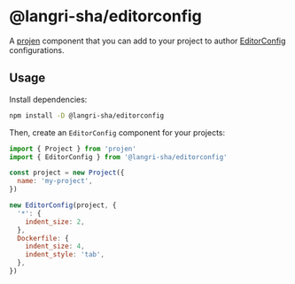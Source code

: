 # @langri-sha/editorconfig

A [projen] component that you can add to your project to author [EditorConfig]
configurations.

## Usage

Install dependencies:

```sh
npm install -D @langri-sha/editorconfig
```

Then, create an `EditorConfig` component for your projects:

```js
import { Project } from 'projen'
import { EditorConfig } from '@langri-sha/editorconfig'

const project = new Project({
  name: 'my-project',
})

new EditorConfig(project, {
  '*': {
    indent_size: 2,
  },
  Dockerfile: {
    indent_size: 4,
    indent_style: 'tab',
  },
})
```

[editorconfig]: https://editorconfig.org/
[projen]: https://projen.io/
